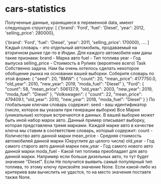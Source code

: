 # cars-statistics
Полученные данные, хранящиеся в переменной data, имеют следующую структуру:
[
  {'brand': 'Ford',
    'fuel': 'Diesel',
    'year': 2012,
    'selling_price': 280000},

  {'brand': 'Ford',
    'fuel': 'Diesel',
    'year': 2011,
    'selling_price': 170000},
 ....
]
Кждый словарь - это отдельный автомобиль, продаваемый на вторичном рынке где-то в Индии. Для каждого автомобиля нам даны такие признаки:
brand - Марка авто
fuel - Тип топлива
year - Год выпуска
selling_price - Стоимость в Рупиях (вероятнее всего)
Task
Собственно задача. Нам бы очень хотелось сделать некоторое обобщение рынка на основании вашей выборки. Cоберите словарь по этой форме:
{
    "seed": 20,
    "BMW": {
        "count": 20,
        "mean_price": 4177750.0,
        "old_year": 2010,
        "new_year": 2019,
        "moda_fuel": "Diesel"
    },
    "Ford": {
        "count": 58,
        "mean_price": 506137.9,
        "old_year": 2003,
        "new_year": 2019,
        "moda_fuel": "Diesel"
    },
    "Volkswagen": {
        "count": 22,
        "mean_price": 479409.1,
        "old_year": 2010,
        "new_year": 2018,
        "moda_fuel": "Diesel"
    }
}
По глобальным ключам словарь содержит:
seed - ваш идентификатор (число, которое вы указали при генерации выборки)
Все Марки (уникальные) которые встречаются в данных. В вашей выборке может быть иной набор марок авто. Данный пример описывает выборку, которая представлена тремя марками.
Каждой марке авто в качестве ключа мы ставим в соответствие словарь, который содержит:
count - Количество авто данной марки
mean_price - Средняя стоимость автомобилей данной марки (Округлите до целого числа)
old_year - Год самого старого авто данной марки
new_year - Год самого нового авто данной марки
moda_fuel - Какой тип топлива преобладает для авто данной марки. Например если больше дизельных авто, то тут будет значение "Diesel". Если Не получится выявить самый популярный тип топлива, то этому ключу присвойте значение None.
Если какой-либо из критериев вам вычислить не удастся, то на место значения поставте также None.
